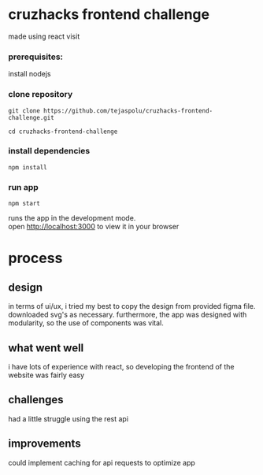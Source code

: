 # cruzhacks frontend challenge

made using react
visit 

### prerequisites:
install nodejs

### clone repository
`git clone https://github.com/tejaspolu/cruzhacks-frontend-challenge.git`

`cd cruzhacks-frontend-challenge`

### install dependencies
`npm install`

### run app
`npm start`

runs the app in the development mode.\
open [http://localhost:3000](http://localhost:3000) to view it in your browser

# process
## design
in terms of ui/ux, i tried my best to copy the design from provided figma file. downloaded svg's as necessary. furthermore, the app was designed with modularity, so the use of components was vital.
## what went well
i have lots of experience with react, so developing the frontend of the website was fairly easy
## challenges
had a little struggle using the rest api
## improvements
could implement caching for api requests to optimize app
